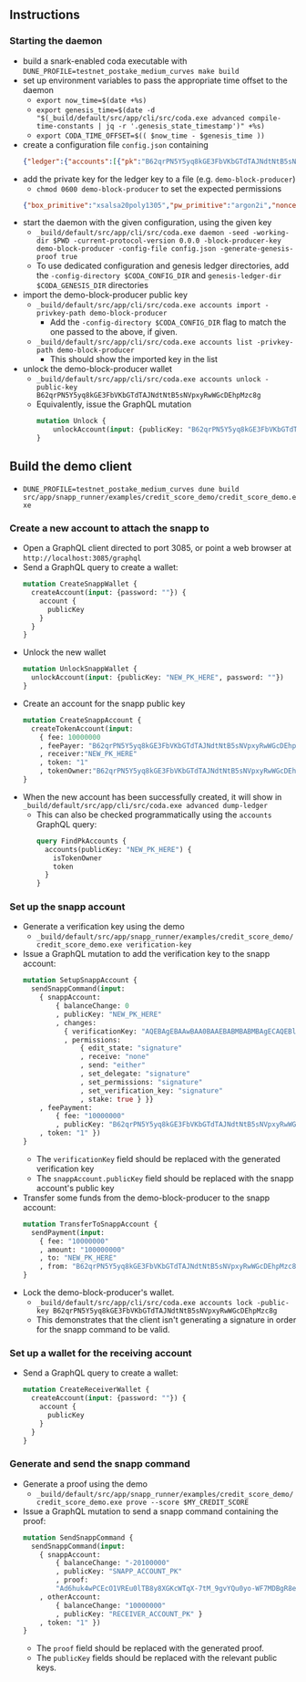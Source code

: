 ## Instructions

### Starting the daemon

* build a snark-enabled coda executable with
  `DUNE_PROFILE=testnet_postake_medium_curves make build`
* set up environment variables to pass the appropriate time offset to the daemon
  - `export now_time=$(date +%s)`
  - `export genesis_time=$(date -d "$(_build/default/src/app/cli/src/coda.exe advanced compile-time-constants | jq -r '.genesis_state_timestamp')" +%s)`
  - `export CODA_TIME_OFFSET=$(( $now_time - $genesis_time ))`
* create a configuration file `config.json` containing
  ```json
  {"ledger":{"accounts":[{"pk":"B62qrPN5Y5yq8kGE3FbVKbGTdTAJNdtNtB5sNVpxyRwWGcDEhpMzc8g","balance":"66000","sk":null,"delegate":null}]}}
  ```
* add the private key for the ledger key to a file (e.g. `demo-block-producer`)
  - `chmod 0600 demo-block-producer` to set the expected permissions
  ```json
  {"box_primitive":"xsalsa20poly1305","pw_primitive":"argon2i","nonce":"8jGuTAxw3zxtWasVqcD1H6rEojHLS1yJmG3aHHd","pwsalt":"AiUCrMJ6243h3TBmZ2rqt3Voim1Y","pwdiff":[134217728,6],"ciphertext":"DbAy736GqEKWe9NQWT4yaejiZUo9dJ6rsK7cpS43APuEf5AH1Qw6xb1s35z8D2akyLJBrUr6m"}
  ```
* start the daemon with the given configuration, using the given key
  - `_build/default/src/app/cli/src/coda.exe daemon -seed -working-dir $PWD -current-protocol-version 0.0.0 -block-producer-key demo-block-producer -config-file config.json -generate-genesis-proof true`
  - To use dedicated configuration and genesis ledger directories, add the `-config-directory $CODA_CONFIG_DIR` and `genesis-ledger-dir $CODA_GENESIS_DIR` directories
* import the demo-block-producer public key
  - `_build/default/src/app/cli/src/coda.exe accounts import -privkey-path demo-block-producer`
    + Add the `-config-directory $CODA_CONFIG_DIR` flag to match the one passed to the above, if given.
  - `_build/default/src/app/cli/src/coda.exe accounts list -privkey-path demo-block-producer`
    + This should show the imported key in the list
* unlock the demo-block-producer wallet
  - `_build/default/src/app/cli/src/coda.exe accounts unlock -public-key B62qrPN5Y5yq8kGE3FbVKbGTdTAJNdtNtB5sNVpxyRwWGcDEhpMzc8g`
  - Equivalently, issue the GraphQL mutation
    ```graphql
    mutation Unlock {
        unlockAccount(input: {publicKey: "B62qrPN5Y5yq8kGE3FbVKbGTdTAJNdtNtB5sNVpxyRwWGcDEhpMzc8g", password: ""})
    }
    ```

## Build the demo client
* `DUNE_PROFILE=testnet_postake_medium_curves dune build src/app/snapp_runner/examples/credit_score_demo/credit_score_demo.exe`

### Create a new account to attach the snapp to
* Open a GraphQL client directed to port 3085, or point a web browser at `http://localhost:3085/graphql`
* Send a GraphQL query to create a wallet:
  ```graphql
  mutation CreateSnappWallet {
    createAccount(input: {password: ""}) {
      account {
        publicKey
      }
    }
  }
  ```
* Unlock the new wallet
  ```graphql
  mutation UnlockSnappWallet {
    unlockAccount(input: {publicKey: "NEW_PK_HERE", password: ""})
  }
  ```
* Create an account for the snapp public key
  ```graphql
  mutation CreateSnappAccount {
    createTokenAccount(input:
      { fee: 10000000
      , feePayer: "B62qrPN5Y5yq8kGE3FbVKbGTdTAJNdtNtB5sNVpxyRwWGcDEhpMzc8g"
      , receiver:"NEW_PK_HERE"
      , token: "1"
      , tokenOwner:"B62qrPN5Y5yq8kGE3FbVKbGTdTAJNdtNtB5sNVpxyRwWGcDEhpMzc8g" })
  }
  ```
* When the new account has been successfully created, it will show in `_build/default/src/app/cli/src/coda.exe advanced dump-ledger`
  - This can also be checked programmatically using the `accounts` GraphQL query:
    ```graphql
    query FindPkAccounts {
      accounts(publicKey: "NEW_PK_HERE") {
        isTokenOwner
        token
      }
    }
    ```

### Set up the snapp account
* Generate a verification key using the demo
  - `_build/default/src/app/snapp_runner/examples/credit_score_demo/credit_score_demo.exe verification-key`
* Issue a GraphQL mutation to add the verification key to the snapp account:
  ```graphql
  mutation SetupSnappAccount {
    sendSnappCommand(input:
      { snappAccount:
          { balanceChange: 0
          , publicKey: "NEW_PK_HERE"
          , changes:
            { verificationKey: "AQEBAgEBAAwBAA0BAAEBABMBABMBAgECAQEBlKQozSdFYRZAgou9xtkE9wsDxcuTXfmpdMJvEMSoxhnAxQanQMCSpZo-EV2JH7ShmM24SYWfgmuvEmCVvpW6PgEpC9z2seKz0KrYGkNdoY80XhfbM0T1YRuRssTt8-nvAxwzUYqsAd04yAiD1GEmkViL9sTO8P9vigmmza7juEcMAUwFh08MVctnuff7g48wilorPdQicOh0FBIExUl5uC0OWtOCbOhKQ5qTmUcfpcHR-tiE4BgCXk2SQiYl9p3QuQgBAUIlCiPTq9F7a2NkwyjGuIfoKaR2u0OQo_VvbnmE6tcd5-Swj-9z50kb3RzLoe9ecVfHGeGHTjN9ocDBt1TfoyYB6XQuFaG03W2yrgxmL2r_gzrRyTd4ZhlRA-rumXrR9BqaRrHVBTT30FqDujwhbAaEkQsg243xU0S7yc0JzyJXPAH3VJJA4HDu2GbEmc1b-CnPANzbH5IxxwN82w4oyoODPAl-zsmVOneoRNXVwwu8Dyt-tsdNZ0cjCANqcZjDCQ0cAQHKLTyieEjJTuxwVv0ptyE-t8vkEZWceJ_gw5txEsL4LlwIaRBpUTZKODMA14GhT0Yib6JO9S78Rw9vFCcEWo07AUGrMcZXqx6ZQ0jhNS3IlWj1Hq5RbXpefBBH8vlYGbwDOsNzx1qGOcpWl21O18EgFIGub9ZgIvF2DggCF6SibT4BXLmq6AkUAmNBztEKP6ADsQXphNjXHq-4r509QpjG3jTfVLhWE7rxFUYqTPVQ0cVX8gfvfFfzEUVKDXG5FRN9IAEBRGDTgYYe3idL8oOEekLz69zqzFzJ5d-F33aok4z6FhFzfPzBcWyNyU3jxn3exxKI-lzwWror2h8dwAjULsUmNwFoPwv7jnATWm_StixcyY_l2G7gE7MNt9Sv_ihUU7-zJVrT-UbAzyIThfWsCKutXH2a7SH2FFYvXDDPkSMgHM8sASQF5SiiwHez7aiJ0Te_oX_EbH0qp0T1ylFLW5bDl7gq-uAM4htdbTZx5TfDl8N18K9hY-6Uk9wrOg6KIWOTMTM="
            , permissions:
                { edit_state: "signature"
                , receive: "none"
                , send: "either"
                , set_delegate: "signature"
                , set_permissions: "signature"
                , set_verification_key: "signature"
                , stake: true } }}
      , feePayment:
          { fee: "10000000"
          , publicKey: "B62qrPN5Y5yq8kGE3FbVKbGTdTAJNdtNtB5sNVpxyRwWGcDEhpMzc8g" }
      , token: "1" })
  }
  ```
  - The `verificationKey` field should be replaced with the generated verification key
  - The `snappAccount.publicKey` field should be replaced with the snapp account's public key
* Transfer some funds from the demo-block-producer to the snapp account:
  ```graphql
  mutation TransferToSnappAccount {
    sendPayment(input:
      { fee: "10000000"
      , amount: "100000000"
      , to: "NEW_PK_HERE"
      , from: "B62qrPN5Y5yq8kGE3FbVKbGTdTAJNdtNtB5sNVpxyRwWGcDEhpMzc8g" })
  }
  ```
* Lock the demo-block-producer's wallet.
  - `_build/default/src/app/cli/src/coda.exe accounts lock -public-key B62qrPN5Y5yq8kGE3FbVKbGTdTAJNdtNtB5sNVpxyRwWGcDEhpMzc8g`
  - This demonstrates that the client isn't generating a signature in order for
    the snapp command to be valid.

### Set up a wallet for the receiving account
* Send a GraphQL query to create a wallet:
  ```graphql
  mutation CreateReceiverWallet {
    createAccount(input: {password: ""}) {
      account {
        publicKey
      }
    }
  }
  ```

### Generate and send the snapp command
* Generate a proof using the demo
  - `_build/default/src/app/snapp_runner/examples/credit_score_demo/credit_score_demo.exe prove --score $MY_CREDIT_SCORE`
* Issue a GraphQL mutation to send a snapp command containing the proof:
  ```graphql
  mutation SendSnappCommand {
    sendSnappCommand(input:
      { snappAccount:
          { balanceChange: "-20100000"
          , publicKey: "SNAPP_ACCOUNT_PK"
          , proof:
          "Ad6huk4wPCEcO1VREu0lTB8y8XGKcWTqX-7tM_9gvYQu0yo-WF7MDBgR8e3fQp8aVKPd9I1eF36Gw7t8NBADYS78ezCUIIKer4j8uM9kl29vBEcA_Ac70YvB0RCU_OEaOfWyTdqbAPxuLIzjx7O6c_wI8jBtxL4GxQD8Yogfhz0re6X81cqbO1d_BiUAAQD8dOS8nc0KH7X8HB45VSJ2-38AAQD8m-cULGdWQ3z8IdjwAmVbs_EAAQD85UZuY_T-4XP8RN0BEgq0Wl4A8ulds-c-UIZ4QAc9mKp2-lJKNVm3EaK8SUCa92IxByANOmt-Yet14uZWRBAoez7rlLIK5WKaH8WESki0Ny43LQEA_Kwcm0KTnP-j_KKpvzHq9zOoAAEA_NxTh_naEaD1_Br5-yVob5yXAAABAPxyk737TzQe1vyRQLeuYxweFAAAAQD8JM8f7Ogs2ev8U0oXwtRI4coAAQEA_LnfdpfKefmg_O4UGbTPcc5EAAABAPwohJXy_pRTsPz5CWCn0BvgQAAAAQD8B9Nc_jtFuWL8q4wFdsdbe5UAAQEA_BYELEXOUFG9_DgAIC9EcZGCAAEBAPylR8E5fUzCdPzWO_S4OPuSWwAAAQD8Kg8yiwh1OcD8_SB1k6hS0mcAAQEA_PM0BIoUZ348_CDgjwtPkKfRAAABAPykNqsjjzDjM_y-oShfOBLC1gABAQD8ychtSCqXFL38rvMd1pCe7swAAAEA_C_JbeagFHOY_ACPmrtIxTWgAAABAPzq849KkgxgZPzw7JgpJFwQNwAAAQD8GVEsSdXQYuD8CI8-7D8mJ6YAAQEA_PAsZVMBwl5o_KE3boma9QSDAAEBAPwfL1Uz_83RHPwz12j6WR6rrgABAQD8-rm8FLB608X87FDjtXze_i4AAAEA_McZIS-lFL4R_Lqd2LTWJdw5AAEAAAH8IIvbCO_vF2L8O5ZEDXY2_NH8owtVHOVgdCn8bUtboLWpAwYAPRo4H7HBzM5UDq8E0B6gaX9yRGRmdE8xs37xMqx4jRtQtGOIaKEO2gDZ0WxgUBMB2WNsKYxYO7B3c7XAEyYWHAEA_FpHr-Xg0nWU_PbSw64Cp8vRAAEBAPwEfC359g94vvxU4vsykVg94QABAQD8E3UxuBK3cMb8CD5ImjPMdRYAAAEA_NG4yrGisMFI_M6xccDjBGYbAAABAPxvv-asybOCM_xjGHb5WEOXeQAAAQD8l4eI6QYrOt38x6FEKUDmet0AAQEA_MufnPQw5ejG_N2coM1lu90HAAABAPwTGmmHolksU_x7b2UqsLwhqQAAAQD8iwcQj7F3nOL87gxr3wBfXPgAAAEA_IecsActp70d_KAmX-nilxtNAAABAPwRX4BWfHR1nPzo8c76aWP-oQAAAQD8TWDp29-KK1z8m_cQ8oxxjFoAAAEA_Ehr4FFcs8Ai_O1tqUBzi4imAAABAPxuZHZetdcHkPwSjk7bOYvGwQABAQD8ySs_N17jRUT85c2M_BXHQJ0AAQEA_E6qvEuEgphC_Ly3r9DXJ6mXAAABAPx3bv3_Wz3KmfyUQlwVVWrm7wAAAQD8VJmXIXGyfUv8QMiTYeCiH5UAAAEA_LNHB7K-zNEs_B0CZPI83tFbAAEAAQD8Wkev5eDSdZT89tLDrgKny9EAAQEA_AR8Lfn2D3i-_FTi-zKRWD3hAAEBAPwTdTG4ErdwxvwIPkiaM8x1FgAAAQD80bjKsaKwwUj8zrFxwOMEZhsAAAEA_G-_5qzJs4Iz_GMYdvlYQ5d5AAABAPyXh4jpBis63fzHoUQpQOZ63QABAQD8y5-c9DDl6Mb83ZygzWW73QcAAAEA_BMaaYeiWSxT_HtvZSqwvCGpAAABAPyLBxCPsXec4vzuDGvfAF9c-AAAAQD8h5ywBy2nvR38oCZf6eKXG00AAAEA_BFfgFZ8dHWc_OjxzvppY_6hAAABAPxNYOnb34orXPyb9xDyjHGMWgAAAQD8SGvgUVyzwCL87W2pQHOLiKYAAAEA_G5kdl611weQ_BKOTts5i8bBAAEBAPzJKz83XuNFRPzlzYz8FcdAnQABAQD8Tqq8S4SCmEL8vLev0NcnqZcAAAEA_Hdu_f9bPcqZ_JRCXBVVaubvAAABAPxUmZchcbJ9S_xAyJNh4KIflQAAAQD8s0cHsr7M0Sz8HQJk8jze0VsAAQAAAAAAAQEBpvnNM87NbW9K2qBUUapqEyonjwwWNUDspQPXJUr1uTcBAdPBJ4bTSilMqMyh8k_Ks3JAgjPAemXoYjoJyN536gAOAQGBvXXGchUK4Qq9Qcdw85MWBaVgrzwS-IJd2zzt8dMXPAEBat-PpIUB85Sb8hEy4kqXSOu6MvjRaoeiYixCqaI9gR0BAfokzBb6SIfFf4XjZuN6whmCRrFECeBIxp0SeplEhOU4AQHTs7I95Pxgo9KWAYD3pOnAvt2FPzwFfBgee1Qg5bpgNgEBAX9FhwEFL84cBwmXx0Px2szZWhY2cnrbwIxRm6d6th0xAQESffOLYwgXbNbPsx2Xz81AQUeUFoSk3ew8_uUJsmE3LwEB7IY6hhvq_CUBdZ1q-im9uiQ2NNvhML-0OyvALztzezABAQHV0U3mIrThodKv4oluWKLgteDbI2d-SmQU8XugUxFgCwEBt8fdMfF64hq6SJPO0plPIRViGp3i1SPXPtaDk0mLaBEBAWeEMGNFn3S5yrxVu8w_KORk3YnIe8iIr3DHpWvjJUIwAQEByNYIUzO66t5wswrVHNq-QtP5I98EvluFo2Y2QR95_zsBAR7_MZl8kMbrUgoyGHXS8HV77ey-wiFChZ2irLb9fTUoAQH2hqG2vGvGc0n3J6EfY0bHz0PxuEbd76BtcoE1fbUFFgEBAcRxiiJjla1g5YVafy_X0CatmVT0Lm_QqAeYOBvoucwoAQFW3-IAT8LuJMgfQbJwgNuE2Yep-u543CHe-JI_gfIIKgEBUjd6sEFyzmp3nSuAtfiGfwt4Bh1Of5MofI7XQDTtNzsBAbHWfzCm8qqp68HukElwK-85JSc-_eh4lAAzGKwHuaEvAQH0AtXYEswiOaAWsNJNQ2leIwdDfRM6fMIirQ4od8ZpGAEBMB8ixsqS9NW89uD1OQkpZjtgjgHxfE3Eh9OI86rjUREBAQFedOOAYnNp2-Kuh0Qnc6zs2ng76tFg4BxEw0DFN4HADAEB96fudSFNrl7abv5S8MUnZ7_N7QqLdiGbmtJsn-8C7y4BATSEUvV0J-6cCDrEfKaFCpX1UiPNNwKsWlZhENREsIYOAQH7h-_H5mdO7sRbbgdgum_HdjIMK2x4-Uf6ovllBuCfIQEB4t7Ix91I-CBHJak5CkR_gnCbW0joNCfHprAfNkIFBScBASp3HklX6BAtxc2K6cUcJtvMJ-9D-7k6JL4lA4ach-k8AQEBna-v2cLKrOQBohtCBuwH5rLD6o7uMrILM2-_R_qx4SgBAZCGNuxaG1AgaAnZplxgZ629skQHcj4clxvfglSVad8HAQFJRMsMbkd7yA0j3fBHJtV1teIh5tpd3h2LruHSy3g6HAEBATBLbteMtwKsqll5X0JB9e8HfGcxgGHZirhNKkV40_IYAQE8esdJnRolrdBbCDSpDl8Ob5tPAD5f28FH6VVvr-75HAEB4TkY-N1G6KsN7ujcn4PrncvkpFSZmGJCZjMGCCDjOAwBAQElsH7CHiH5_V8MLeC_xpWapmffbOY04uZS6iZXYfrWFQEBqrB-ZkyEVwBqMRaiP7CkgMP7ce5QpQWhgYFi3PW8vSwBAcmwrchXzATNitKcGJjZ9TYp4U81gorTpuexohMMgg4wAQEBlTua27i7wvmZWbpFa8jTmrfkguOjAGEP5ifWGuK_mRMBAbcH19VG0R5g8qznfvYyOZ0lv1f-R9_ZV08HSGJT8ZUzAQGtUbtiMxVVnD1LHhLdLma56Wgj1or6S5fFMYLWceqmOQEBqY2jMbkHsrfynQ8YTAJVhn7agNieONYsOPIEN-epnQIBATqsFV7cNuTxDi0IswKepiaIi1WKO1E9CY1A7s0lpyE7AQFU4V-kz63NjHKs31-T_1UH0gBSXpAd307e5QhA2y67OAEBAe0s8Bqie04U2HY-HeXryfOUQs67c5srZ6NjJQ1nWiUjAQHNnIrbpLBOZmpdZGdBVB1CRQc2wCFdw89NdPqh4bVtLwEB0q8-pwM7PzNo3KSovRfj77wLbl7ucOJS34CCNKJrtywBAXQyktSETIvl5UakfQ_lb9l_810qExE4d1F1RVbOjGUJAQH4EPQbjemPtn0GRlY-krdd3PrGXYUV5zwNuXUH6eipPwEBCAKTtT6Ok2yGMMYyGTGGoFNTL1D-9Fd-DtlizG8SIyUBAQGVxgnfsl5ZtfBNu0S0Je94AXjeC94Did3EXHePSw6YEgEB4VazRSaviowjim53wZqvI9JJ6m7Cw9dhKKX-ekHjuiABAVLcgkM8euxDx5aQI5S2WM2BQ8xlRXC0nFljaMXxfT4CAQEBck-yD9qv0FdO7RCiM4TOSXr4Q0ma8lReUGP-NsJPTz0BAdMopDiqZKLXZ0dFqyavY08qRdgSlqfx9NNS3Qiy1dQ9AQEuE4XKlPOW4VFhiaf5wx9cqcN3IUf2LwVn4ASm-hcOAwEBAW6lLC2s0X_yGs9W_6QY0mHXVWQ0VG1NRZ7ElN2Ka5wuAQGcQfFP5thiHpEpGUJFaddIbwD0MwD4vlXKrzpVHDHXAgEB9KcuNOG5KHCz3tRTY0y65EVgdvpqJzNQ2HMSBiTXexsBAQG0Wt3xljvsarpT7w4Taw7lOa4_NjzylTtcGTIoKa5pDAEB_Cfde01rI-ukR5V796s7DZ0sq6m31MrVEAmZuEF29isBAceKuAloP11PL9AOrN0v1XELVJ6JWce20FcUji_ZrqUWAQFy1mSayMkyXvAhEo-xpi-WbPnbizEcxXqavFcR9leYIQEBwLPIn9vcm2tEABdtGHzbdV-x6nTCj-71rK5eH33i6Q0BAZ8pglfhmnzLVKUfRUBU_GGIiDqA_jbOpQo79IXYWBY4w-iju9WpbdbRBsN-oAZ5-rwAfsofbAFMs1Vk7CDrqT5WKWZLNqnGJiv_SGKvWYNwecor4-HCmXZH1YOs6LSLDi2OEDEefFlPPFjepR1uO9ddPd-Qy_dNzMOG_GlfbhgQAQEBAQEB4P8_x1PLH8Sl6WGMC8skTY7qreITnBuosN5igShD2hg4WxEcJMq-aqjO18U7V5zb0yAd64mxRdMl7CpGXrZvMAEBAVTeaBpYrRGYq4r9A6pwfTVw6u4EzSMnFwMqQ-wsdtIvHrcnHfo5xK39RBo7k-1rO6FLtfxTwD5jadb77YGP2BYBAQH5MxfulxjIVvDEVRVDY_fAbY_YUwusV8rDKuvXHGwQEdF2TwspFUhw3QkS59YhkMuwZBp9hlpCHaZCGNDQP08YAQEB7gBfX6xIESROUzyxLFtRQXa51Q_nNcPle4gSFunubS0lHSp6SzmCslbvMqREDTsYLZx9ygg1Six4QT6jzgyZMTJj49M5-7U-Uh1tJynj1nFq4hf3q1Ipg6RmAXFm4SUbksYJuo2GyhcV0ROQWDtvA_DS1sjn6oSV58ZlH3EPhw0BAQGWEiiCkiZhpZWmygLd6gTwG12YTPDpLC7eULrkYIcrGjhrcdz4j4_FyvKze7Hd8Cd737SyxsXhalJHi_RVl4g3rqLvirQafY9KKCMYpPpO2ryv6a0FnPW9Q1Tomr27YyoBAQFAsEB1Qx0pbUvqSaZ05t1k0fSkok_IBh4DEpWf7xVaLS0XK19VpzlIitD3-n6h_TeYEwe05J1e_x_aZ0j2jnc0ZsoazjFhurMgwL0PY2sjjb9vwI9G7aSLIzuqqz6FHh2Eowzlq9UonKQPxZDfrURdaIXNM2fFSPVNOGyMEYmuMQEBAZfSwqpgNKKBhwAJnlc79zCDFGYM3imnfZ7RZZFxHdsNJBqY9AMKHyhx5W1jkKPW2jTQeuBoX1nDYwXIBpTouTAhn6jVfwIxTXO-_RzrkisXsmiuQ9djl4wwKNwCZ78wJwEBAejTxmj83ELFoBCZPSAKqPpPm03-VD-UxCKYkMSM8KUu7LCmr7TWnvPDeAcm0mrkiiRA2acoE2Y6tf9xhAazXx5wjbWVA9gSBDVvdrs1_fnaz9BQveFz94ECe0Wt3vCpOnBgwbD-aGCTpHgS51XLA7Ck24HV6U8clyCvMiCKF8cmAQEDx-PK6mrrgFsOSKFrgKsW3pM_u33C9wgKjCck9neW7w6FO9mB2f4gQv4rIqo0Yr6eW4YLZeqOVDo78jgHilMJLKut8sAluZSzGrpbGyO19TNcjaTpAf8A6wR0yitVwZ8lMlXeVTWZiefW8fvr7Mwu2yyarIMoSpK8FM16pDR3XDG2gu7F9M_f6dD-eYqZkwYkDGjTXSpZ9q9ObsL0VKV5IttakvZkZRVgOzEPkLwve6EcYcbEyMNGIM2IdVjRKeE8AQEBExHpnxlVbSt7EMs5kxOK5jn-QwyXcs8GU2kevp2H91Mb8tdA70BlnYPKLoKr5iLqzJ8j2GG6VMjTtDlvvKArHCIpn0KwHBLhjFzzp3ZlGCBrDRSHXbNKbH4q-TO9akyGA3olaQ_JWvIrE6-Eklbg9D7dd_bb3ahFXy26zGyrS9onRx_SF6JQIE3n4Y_T5zd96XOmxAtl-7dZWaMTEpRZHhLLPM7niX2PsxHOrreuRkwDukrW6Bg1o5WUBqD16FcIKJ6p9fr1vkjhr7nzya-GQ7ma_p0_cLOKFYEc1q4woZUcQWbRQrgBKWpvXf2GM0pt9pEPM6RHCj5EqXhReDNJIzr8rXvskgt--jFz_IdVnUn7nTkQgXr9WPh8rLrSXAcDDVq_-3qLV1V6A_9rbTEJLoL17TxFK-6YcdqLqdQxo64Qf6mDN3_6VtlSXzCN7deRJO9L2S5xAOFAQpHRrkMs-CNJN-6zLwM-CS37IA7obXwb6pEyP-fmCJ9_daXQTjWhLJeMkAWM584L278HKKdLo9guenq_8-s01WwvckYlACkQjCA_UXWXcSf6XTmXbIrtpb7F_WyltV0aIK1OU5VfxxhJV1VZL-J46zyVuYhhBvrFYrwX0YqOGW-1Q916QugZHK_1h7S95kXxNP8j4HlVnRD1qoerlOSOYihbbf8l8kYmfHHAX7hlIFaawExEN-nUBJweM6_U_m56zvvtBjaYdyJERnNg3gPpubrycDqt-DJaPgUI1GRZVlUR9cjY9-WTDkdIRviqCODNhx9RCoQqCq6yYrBBpmFvDl_5Y5t8Y_wLAgsfTaIS6RWKEGLbxVCW-xoYeYR_3ewoiQ1gPObtVyGJBThLfC2aOzgc2b1G9ppdzuBx-apBevjLzYgx0JapF4ubmckiulJDLfoYgWev4ey7B6N-KA5lPyGLt43VaYEjF-59bpRy_Bmdm-9Yb8BTxMfX6txn0HkYfoeroj1rtwLIN1A90FVBH_SSIYODdWW_y28Bwx22p3LtpCa8xXByBrAxEbUiDP7aGFp9IMqWcMwnzXKDBpU1Hpt688QO1mAdtXQVFkSwW9kmyogV4qgQSARXZTh8ZNgd9AoEUsbY6DtKJ3AyVDQ2DVjov7GzV43R2YaD7Sc0OZSgVHw3Q3WbDmL9v5RnoPIRCt9TXfAnlpfJIH-MROMh5FbO1ns79pc1FMRkfNHxLURAa1xd82OPdX_ZX97Kq_XSqHqixteAjCcp_YqVSskXz-Zmj9UI9nMUtCtl8F6R_LFmR8pAd2JcKn9ieYoefO5U7APYnUuWsp164ceqfXvSTy7Q83P6aUEbatBUudAg8bH44eNyFAfBgrD3xt2ncxGYInSi0nm2xQronhWZr9kfHnFj_IYir8r6c-sLHuiMRodtOG_-bD2KOhftcpluJ2SilbkwxmeiU5YTYFEOCDKrQjfj_qEzxZkV3dKBwQJgmNVCVp0voduG_kbav20sWL7L31ShKuzxPzceK-T7np3iN3NNQzwuYR55b23X5GmTICs8nyaYNukrGqCDkQSYFzwakPh3ymksVOf0MEZWuSGWJOubNwxGPdIIVBLE2k1bBvGu9HSqVE18zghJ_a519vzUwfhJGitZvj9bpFEff5VHIQO0C-p2oq_Yn4QJ3l7deQTc2jw-UVvHA8F2qzIpHes8I8MwZCGKkoFN8yK53NB8wFKW8hvdRHkhmAkrnHXStfCnJUB1mKVBdO6Y2JaprBBau6db7O9sChRiRP0zc1_fXSWtfXchqbowMoyU0shLyCfZCYjFupKCPLQXH_V1592Zln7_yJ7Eas8SrPbe9VrXT2NSHaXIKQojQmHtF6_FQQiFF19dRLHMvliQ2r0qNJKbnBgOBK9ujxpKqHC-IMJnzgtbWe7zj12K6Phe0-Xhv73eY7B4Aa8SO6jG1PPKdx4wfJys2blmd1Zy9folUMAqEY7DFWldFfMTnvbLHhL28Z5N3HV3SWybdOSXMSWjKsWdUgpS8tTQ_gYP-bWxHkLlFYAL_snZR1EzZ88bBnxq1uvzHMEeNxQYI5JUV06YYOhYyp4swHsVdxG7esfvhp8uPUnbVr5bg2A0xAJKzUC_bPEisZn8-9MaW39lWn8aW9p8PTke6D8bMg_9kyV7mIWY-YuBLGN9RpETyO5gqjQ9H7JtkqdYsN_YLDeZ35_GEQ5U3QZsqh-RmztMgtp2PnmjC1OWNgnVyh0mPTeQ2vrFdfc1BZY0DkHMCK_ZAcgxAnWNgZ1cCmKPfwIwpx9RXBcGJifUnYkG9IhsV-8mlG6PfEZXQgE9-EB8DwO1wZG0zoDF5Z_rIw0ZA3I5H_FzRTUb39md345A79I4rkg5QvWIO3HLIrl4YlamTmR59t9zjizsWJnK5uXETQP4xVMy1jD51esFBbp0d9TW61R8KliCj2aD0WO4kg4gO87TFBJWotznhV872TtAy9Bo0eX1w8GjXOKRiLDMtbQJtx4DU8MgTJBQkhZKvdrRSMMDDz5ICEIUfdgiJJtgxwlgkMrlNLC7JEh7fZjQi01eOp9MiQFdBLKn-VMNOJGnJC1dWs4oFI-eQWimt9jFfg4d6v89YYlPcR95nLRxWZwNEBs0V6sCYVOrwElNVQcPk7yQvJlvWOYy7TX5g8c8qSGXRKSrfuI0HlnDDHIC6tGOtC5CC6MO8fmNkr9IBEPFK8U_ZAwpxjrqy5r_DlyhVYYBb88u-KO5UD5PtX6G3oUzAAGCZDSBSp_ihCxHAw4PQgt5rQKJ8fBFdJpIuvPsLykCUsxVD4x3TgZTAeiTrcMo9NGWSvmSdUF0UdgeD_WbEIoRTkR0Qo6yd772G7bJiNR0Q1IReKAjkU_xOFYw-coyWM5mdPsdFHBlUAhUGQ4j82grCw8r1KZSeOUmBQHaGBNR7vJfwmnZmyRpm-Th-_BrH5j9tSIkX7JhvfRK63PPDdriD6WF3O-aejw3aX8S_aGxakWE5289IraGQM1AHhcVTstDZ0oKjlLd0CgaAYCwho2YcUJyMsCMZKnd881qdTondEwv5WAz30j-_9g8ZU9qrvUq3IUykjfj2kF5KfO8JvGHkQ3JkivilhIO2o_HMwm-kPpvj4N4qPSR7PPlYAo4ofeywVtAQ_yPFTQ1ioymEitT5tc5m8NCAARb-9sc1xpGS9iWFD1OdilSUlq0VHa9VqJQnMrlEicL3MCM6YoXIygAm60-lE_rPBOR9JEXd4r38Oy9wJTty-AxPz4YeyctnogWbSlgI_AEaiyHRNOQ2BV3dAJTz-5ZgYVwX2x4-TrL7EaDdKpPU_2rSeKMjjv5q2kXuWLKS9bkvCmUmIG3J01OxE0Aasvsl8SpfZ4660gYVsoEmkTYldDegpMeZD4oqmWWPwqMnkegfJaGQ2tZ0ivmFBKbVN130EC53ThJKBPmZGXJYlKushdkzcDbDdodsgeSlci5OBq-HDJ4IgjVPIXFLokksXJP_YujI9h8c77qpxoj4HIjUiJL1R_QG_M8AQEBdtOcA69R42UpWTPnURxqncj5DPqJG9jdi2ECOM6yCAcBARf23sxu8PJawtXm33vsUnTLcK1nGWpUZjiPJl-AMKAJAQEjNqi1hIRzDW5WF_0xYMwM_bQ6R9EeIDoxlGSHDJ79GQEBLhq7diTfa6J4mwXIDjapqb_J6S8xZ4CZlfAmpmsaVSoBAZnG8M80tvpDciNUgjUE_lKIp3Wa1u0XOvhechXfypk5AQME-WAXjeLQ2qnQLTIkSZf_NmbMo7AG7XQbxWuWCj7QESdawPt90HhNtg6hciOkcS6D2rCtqn4YqeDMiFDWpAAdAVyOQmQ8Yn4jA1yX41K3mg97AcCkJlch948PvZO8AyoBAQGMXkDJ_LSsbWtkpTF8duEeOutGGNa9IPUKpKW4DtngLQEBO5RTqf9hfB-xVMDItRypgg7pp7OAXi8CWk1GIrJJoDABAQtNRBdr8kjJOAiqKW9-18aBbdi_VYVscWM_aaMHyHIfAQEBXYP4HynxPK17-GQllZ5mmpqKfxcBlu7rGklMHQIi9iUBAWoZP5trY0Kp25rIvhK2Ib545JUS_MZP7STJ7hThoaQeAQHNCWHl28Ypxq2zFMtB6EHZH-2-yWvDnAB4k9K59IP-FAEBAZ0wZWWio0xcg4vH-FgPytjjxpbjwTdXH2l6Mt7XNNoDAQFszP7tJOVa8U127yKlIIkGO93ujW3sxY6a0EtD3rk1PwEBX3zceUIBDw_dzA4SQrGdCh3MVgvz0-R02hvbTI0uPQQBAQHkHg8NI4L-iH-JOjQi6e10-VbOi0285bLawo6E1GyjEgEBT49ryieFN0GIN-GGEiV_UsX5I9pBA5jC_zKzTLmHJRYBAb3ZN70HNnNNEQM0TbLdU797zYY2CgsJzd8MBs5T_mkOAQEVsWwXmQE3SnCj2-_zZoqnzByTQj-6mMhhCcLWzKY8BAEB9RNRViEzhfJtULxCojLExn4IFEdKKzjwScStbgtiDSUBASLUr2zzUi2EDbdkPuVS0gfRL53FAXYojZkleHBVsU0kAQEBFckoPjhIJFTqF2TwrwsF9ilfEjAJyj1oYpp9FNd7KCoBASL8INrM02r9UcbHNdVWbTSVKr97HWeorXT-XFqJe8wfAQHr3eeqU4fnxaLgaF7Txp-XTLGeI2x4wFrn1s3pXDzuMgEBaqw-Yogg2kFcUghxDlRmmTRBYsS8Irx0BKIhDN8IDRwBAXHzx_OoDft22p6V2Cdjg5rUGSzKLsF7C4Q2joxnJx4DAQNDFTYOZaccoDtVq31Ak_A5URwwXFeKY07FAdf0C6IpPgONjNqvM1X0YGu3JDEy7OZIFvFC7j5nH3Nij8gJUC03dUJrKDLazFTZUKFJjmpE3WTYH5jUrimou5JekIKiOx4BAQECnuqOrhKuUf1cqwis7TLLR71AL26eMFx0lH4tA0GCJAEBKiR_ekfP6ysJFI9m0fwz2M4YaQ5ToBuBAa28eNpfOi0BAVySfGeMcziUDEnnqE1F1Rp-9IP30risaqHJMSsOeMMiAQEBJ4WC6pdZx0yM1j0QelFc74q7TFZZoxD8r8V39IByiSwBAR9MycYeVqOJz6wjBafYiwVXRI777zQXJ2RT5DZn9CUxAQFq9GCcjDxHuDT8DTAQcINAxQrlFcZWalkPaDJ6HhDFPAEBAWw8xrGOV-A8ugBvUM9b2EWulpRa-14plUhD8iixPGMAAQF8XDvD_MlyJYUPGytF_dTd-pYdPAEmQsb3ELDW2oRiPgEBtNg7mrqqAVEPAGEIjNXkP7qagaBDV7iBIcnFCOci9yYBAQGvMIXcMMEajp-_9bcSzyxg2Yb1eAcLzydtpdf7AxI2EAEBNjt5leeuyNruUpCQUjGnbcoxQud7N2ny5qkkXhw36RwBAYg7MFWLRq4hGSJP0Rr7JgQcFOHilcc_qw_9eURDdxUyAQHTfb6enbLn8lzm40UW_0-O3KvwOBBp44JBzbeH1OfzFgEB8PiiDzz7i9GrYMrYImRUI6ijUunkbSRnr5ymnzXyDy4BAaCSBg0eh9RZO7US20B1PKec8TeFW9-zq2vgvaXr9scxAQEB3sSs-sRrNTr9u-GOUtzb92ThHF3FEaSEo4JU6JbHICMBAV2e3yIoPictJbENvj_ooYuwHIUtjFoyP52mLB81duY0AQE6o3NiJpNQsSvoP6mMae9NrkK3iAPDlHDiB6Ve5BBBHgEBzqbtXE7DlwVKHxPjbDHY3YHka-crvWBWabqYckQhPgMBAfnnZ2btjS7ZGN_HGkZYRf7OxhLs9lU7kJJByOpCJkAkAQN13h8sXinp_yBSObSVWyKSUsBqmNAu0_lc4qTU2NDPNnY6KNlU2g4Gg2cIZPOD0pyT6ZVzZ7sRlRWZmr5JKAoNQxyqzLHasu2rbwGgMCO2FPM2Nm3EH0o18M51ajpOZzIBAQFHpwIKrHK3iYsLBl7uYk43KFE4sOE2quzWFxYXHPBdCQEBgRYsyCcUU36qRotDce-s9-xHPcqKezXtwp6wi-m6HCcBAbBYZrSCGA_TJaW0yx5HESDxkB3boSBdvK8u7xhrzkcHAQEBOgrLn5X6kNzJA_4nWPEuvW8dDvUWkUrFCxF5L7yd1AEBAeWiVvCMho7H9njEv3drfxrYkwOc6IxJwUeMhRCVZBQuAQGAO-mXsUD8WXo_CJY-4gzl_Se8cVyDZVm5TLXoisG6JQEBATobwd0gpLWoXZCxy0jFKhA6tcoqFcagOks5ODK0zkI0AQEVRN3cy-hD95SeQsUcp5wj0iXovNwYyjt2Ng7qiUC4IwEBcIOOgB3qIHVp3NkOtW8u8ePdqKxWA09oYxrYwvT9yy8BAQErJ2RsVgcFdsswAdCNfwZrJAmuttUU0VQb06gySFX6LgEBOy5ZLj1prAYXvOeJN-KmAy-Z6a9Jwcoj-SM3OkvMJDwBAUYP8n60_7zWEVfOOubMSU-lGAiDjDULt9VdeOTgpD0FAQFbz-RE-mgwo8R1D2GNWZhl7yWKhs1Vxin-_zgDwLtYKAEBp5zy6xpMl2v7Sg2GzGL1cBjXLipiR3fwHfy8RUbmtRIBAT_Vvj-e9CWJ49ZIKFOlVBQn9r3nUdGfD_fQ1uP5pwcF" }
      , otherAccount:
          { balanceChange: "10000000"
          , publicKey: "RECEIVER_ACCOUNT_PK" }
      , token: "1" })
  }
  ```
  - The `proof` field should be replaced with the generated proof.
  - The `publicKey` fields should be replaced with the relevant public keys.
